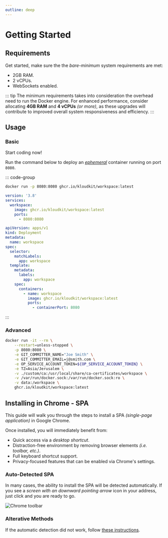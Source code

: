 ```yaml
---
outline: deep
---
```


# Getting Started

## Requirements

Get started, make sure the the *bare-minimum* system requirements are met:

- 2GB RAM.
- 2 vCPUs.
- WebSockets enabled.

::: tip
The minimum requirements takes into consideration the overhead need to run the Docker engine.
For enhanced performance, consider allocating **4GB RAM** and **4 vCPUs** *(or more)*, as these
upgrades will contribute to improved overall system responsiveness and efficiency.
:::

## Usage

### Basic

Start coding now!

Run the command below to deploy an
[*ephemeral*](https://www.merriam-webster.com/dictionary/ephemeral) container running on port
`8080`.

::: code-group

```sh [docker]
docker run -p 8080:8080 ghcr.io/kloudkit/workspace:latest
```

```yaml [compose]
version: '3.8'
services:
  workspace:
    image: ghcr.io/kloudkit/workspace:latest
    ports:
      - 8080:8080
```

```yaml [kubernetes]
apiVersion: apps/v1
kind: Deployment
metadata:
  name: workspace
spec:
  selector:
    matchLabels:
      app: workspace
  template:
    metadata:
      labels:
        app: workspace
    spec:
      containers:
        - name: workspace
          image: ghcr.io/kloudkit/workspace:latest
          ports:
            - containerPort: 8080
```

:::

### Advanced

```sh
docker run -it --rm \
    --restart=unless-stopped \
    -p 8080:8080 \
    -e GIT_COMMITTER_NAME="Joe Smith" \
    -e GIT_COMMITTER_EMAIL=j@smith.com \
    -e OP_SERVICE_ACCOUNT_TOKEN=${OP_SERVICE_ACCOUNT_TOKEN} \
    -e TZ=Asia/Jerusalem \
    -v ./custom/ca:/usr/local/share/ca-certificates/workspace \
    -v /var/run/docker.sock:/var/run/docker.sock:ro \
    -v data:/workspace \
    ghcr.io/kloudkit/workspace:latest
```

## Installing in Chrome - SPA

This guide will walk you through the steps to install a SPA *(single-page application)* in
Google Chrome.

Once installed, you will immediately benefit from:

- Quick access via a *desktop shortcut*.
- Distraction-free environment by removing browser elements *(i.e. toolbar, etc.)*.
- Full keyboard shortcut support.
- Privacy-focused features that can be enabled via Chrome's settings.

### Auto-Detected SPA

In many cases, the ability to install the SPA will be detected automatically.
If you see a *screen with an downward pointing arrow* icon in your address, just click and
you are ready to go.

![Chrome toolbar](/chrome-toolbar.png)

### Alterative Methods

If the automatic detection did not work, follow
[these instructions](https://support.google.com/chrome_webstore/answer/3060053).
